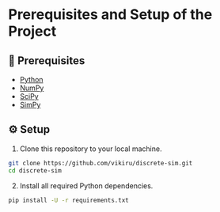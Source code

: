 <style>
    p {
        text-align: justify;
    }
</style>

# Prerequisites and Setup of the Project

## 📝 Prerequisites

- [Python](https://www.python.org/downloads/)
- [NumPy](https://numpy.org/install/)
- [SciPy](https://scipy.org/install/)
- [SimPy](https://pypi.org/project/simpy/)

## ⚙️ Setup

1. Clone this repository to your local machine.

```bash
git clone https://github.com/vikiru/discrete-sim.git
cd discrete-sim
```

2. Install all required Python dependencies.

```bash
pip install -U -r requirements.txt
```
